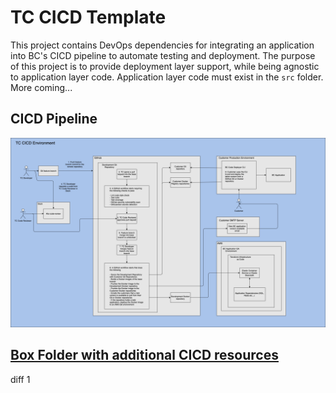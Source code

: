 # TC CICD Template
This project contains DevOps dependencies for integrating an application into BC's CICD pipeline to automate testing
and deployment. The purpose of this project is to provide deployment layer support, while being agnostic to application 
layer code. Application layer code must exist in the `src` folder. More coming... 
## CICD Pipeline
![erd](docs/TC_CICD.png)  
## [Box Folder with additional CICD resources](https://cloud.box.com/s/8j8hck9nz3rnvjzk5f9yw091n1woepks) 
diff 1
